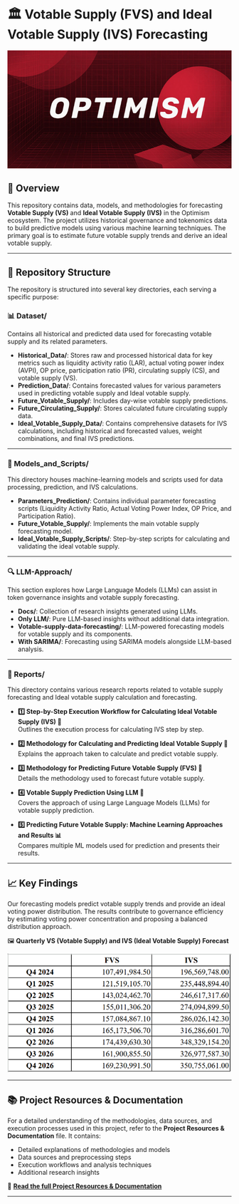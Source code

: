 # 🏛️ Votable Supply (FVS) and Ideal Votable Supply (IVS) Forecasting  

<p align="center">
  <img src="./Reports/OP.png" alt="Optimism Logo" />
</p>

## 📌 Overview  

This repository contains data, models, and methodologies for forecasting **Votable Supply (VS)** and **Ideal Votable Supply (IVS)** in the Optimism ecosystem. The project utilizes historical governance and tokenomics data to build predictive models using various machine learning techniques. The primary goal is to estimate future votable supply trends and derive an ideal votable supply.  

---

## 📂 Repository Structure  

The repository is structured into several key directories, each serving a specific purpose:  

### 📊 Dataset/  
Contains all historical and predicted data used for forecasting votable supply and its related parameters.  

- **Historical_Data/**: Stores raw and processed historical data for key metrics such as liquidity activity ratio (LAR), actual voting power index (AVPI), OP price, participation ratio (PR), circulating supply (CS), and votable supply (VS).  
- **Prediction_Data/**: Contains forecasted values for various parameters used in predicting votable supply and Ideal votable supply.  
- **Future_Votable_Supply/**: Includes day-wise votable supply predictions.  
- **Future_Circulating_Supply/**: Stores calculated future circulating supply data.  
- **Ideal_Votable_Supply_Data/**: Contains comprehensive datasets for IVS calculations, including historical and forecasted values, weight combinations, and final IVS predictions.  

---

### 🧠 Models_and_Scripts/  
This directory houses machine-learning models and scripts used for data processing, prediction, and IVS calculations.  

- **Parameters_Prediction/**: Contains individual parameter forecasting scripts (Liquidity Activity Ratio, Actual Voting Power Index, OP Price, and Participation Ratio).  
- **Future_Votable_Supply/**: Implements the main votable supply forecasting model.  
- **Ideal_Votable_Supply_Scripts/**: Step-by-step scripts for calculating and validating the ideal votable supply.  

---

### 🔍 LLM-Approach/  
This section explores how Large Language Models (LLMs) can assist in token governance insights and votable supply forecasting.  

- **Docs/**: Collection of research insights generated using LLMs.  
- **Only LLM/**: Pure LLM-based insights without additional data integration.  
- **Votable-supply-data-forecasting/**: LLM-powered forecasting models for votable supply and its components.  
- **With SARIMA/**: Forecasting using SARIMA models alongside LLM-based analysis.  

---

### 📑 Reports/  
This directory contains various research reports related to votable supply forecasting and Ideal votable supply calculation and forecasting.  

- **1️⃣ Step-by-Step Execution Workflow for Calculating Ideal Votable Supply (IVS) 📄**  
  Outlines the execution process for calculating IVS step by step.  

- **2️⃣ Methodology for Calculating and Predicting Ideal Votable Supply 📄**  
  Explains the approach taken to calculate and predict votable supply.  

- **3️⃣ Methodology for Predicting Future Votable Supply (FVS) 📄**  
  Details the methodology used to forecast future votable supply.  

- **4️⃣ Votable Supply Prediction Using LLM 🤖**  
  Covers the approach of using Large Language Models (LLMs) for votable supply prediction.  

- **5️⃣ Predicting Future Votable Supply: Machine Learning Approaches and Results 📊**  
  Compares multiple ML models used for prediction and presents their results.

---

## 📈 Key Findings  
Our forecasting models predict votable supply trends and provide an ideal voting power distribution. The results contribute to governance efficiency by estimating voting power concentration and proposing a balanced distribution approach.  

🖼 **Quarterly VS (Votable Supply) and IVS (Ideal Votable Supply) Forecast**  

![Quarterly Votable Supply vs Ideal Votable Supply](Models_and_Scripts/Ideal_Votable_Supply_Scripts/FVS_IVS_Quarterly.png)

---

## 📚 Project Resources & Documentation  
For a detailed understanding of the methodologies, data sources, and execution processes used in this project, refer to the **Project Resources & Documentation** file. It contains:  

- Detailed explanations of methodologies and models  
- Data sources and preprocessing steps  
- Execution workflows and analysis techniques  
- Additional research insights  

📖 **[Read the full Project Resources & Documentation](./Project_Resources_and_Documentation.md)**  

---

